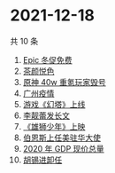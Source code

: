 # 2021-12-18

共 10 条

<!-- BEGIN ZHIHUSEARCH -->
<!-- 最后更新时间 Sat Dec 18 2021 00:17:45 GMT+0800 (China Standard Time) -->
1. [Epic 冬促免费](https://www.zhihu.com/search?q=epic)
1. [茶颜悦色](https://www.zhihu.com/search?q=茶颜悦色)
1. [原神 40w 重氪玩家毁号](https://www.zhihu.com/search?q=原神)
1. [广州疫情](https://www.zhihu.com/search?q=广州疫情)
1. [游戏《幻塔》上线](https://www.zhihu.com/search?q=幻塔)
1. [李靓蕾发长文](https://www.zhihu.com/search?q=王力宏)
1. [《雄狮少年》上映](https://www.zhihu.com/search?q=雄狮少年)
1. [伯恩斯上任美驻华大使](https://www.zhihu.com/search?q=美国驻华大使)
1. [2020 年 GDP 现价总量](https://www.zhihu.com/search?q=2020GDP)
1. [胡锡进卸任](https://www.zhihu.com/search?q=胡锡进)
<!-- END ZHIHUSEARCH -->

